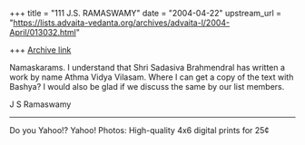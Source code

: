 +++
title = "111 J.S. RAMASWAMY"
date = "2004-04-22"
upstream_url = "https://lists.advaita-vedanta.org/archives/advaita-l/2004-April/013032.html"

+++
[Archive link](https://lists.advaita-vedanta.org/archives/advaita-l/2004-April/013032.html)


Namaskarams. I understand that Shri Sadasiva Brahmendral has written a work by name Athma Vidya Vilasam. Where I can get a copy of the text with Bashya? I would also be glad if we discuss the same by our list members.


J S Ramaswamy



---------------------------------
Do you Yahoo!?
Yahoo! Photos: High-quality 4x6 digital prints for 25¢

